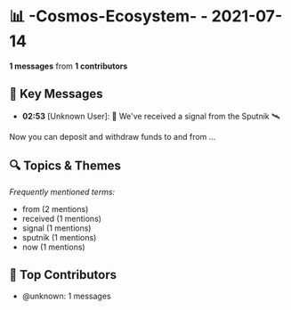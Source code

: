 # 📊 -Cosmos-Ecosystem- - 2021-07-14
**1 messages** from **1 contributors**

## 💬 Key Messages
- **02:53** [Unknown User]: 📡 We've received a signal from the Sputnik 🛰

Now you can deposit and withdraw funds to and from ...

## 🔍 Topics & Themes
*Frequently mentioned terms:*
- from (2 mentions)
- received (1 mentions)
- signal (1 mentions)
- sputnik (1 mentions)
- now (1 mentions)

## 👥 Top Contributors
- @unknown: 1 messages